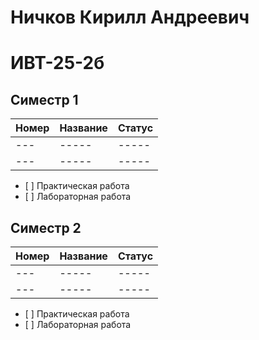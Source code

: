# Ничков Кирилл Андреевич
# ИВТ-25-2б
## Симестр 1 
|Номер|Название|Статус|
|---|-----|-----|
|---|-----|-----|
|---|-----|-----|

<ul><li>[ ] Практическая работа</li> 
<li>[ ] Лабораторная работа</li></ul>

## Симестр 2 
|Номер|Название|Статус|
|---|-----|-----|
|---|-----|-----|
|---|-----|-----|

<ul><li>[ ] Практическая работа</li> 
<li>[ ] Лабораторная работа</li></ul>
